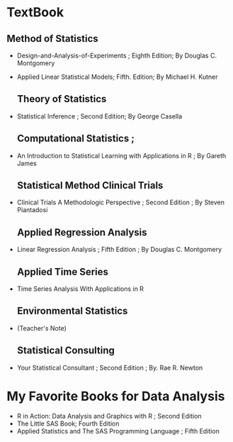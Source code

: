 # TextBook

  ## Method of Statistics
*  Design-and-Analysis-of-Experiments ;  Eighth Edition; By Douglas C. Montgomery
* Applied Linear Statistical Models;  Fifth. Edition; By Michael H. Kutner

  ## Theory of Statistics
* Statistical Inference ; Second Edition; By George Casella

  ## Computational Statistics ; 
* An Introduction to Statistical Learning with Applications in R ; By Gareth James

  ## Statistical Method Clinical Trials
* Clinical Trials A Methodologic Perspective ; Second Edition ; By Steven Piantadosi

  ## Applied Regression Analysis 
* Linear Regression Analysis ; Fifth Edition ; By Douglas C. Montgomery

  ## Applied Time Series
* Time Series Analysis With Applications in R

  ## Environmental Statistics
* (Teacher's Note)

  ## Statistical Consulting
* Your Statistical Consultant ; Second Edition ; By. Rae R. Newton

# My Favorite Books for Data Analysis
* R in Action: Data Analysis and Graphics with R ; Second Edition
* The Little SAS Book; Fourth Edition
* Applied Statistics and The SAS Programming Language ; Fifth Edition
